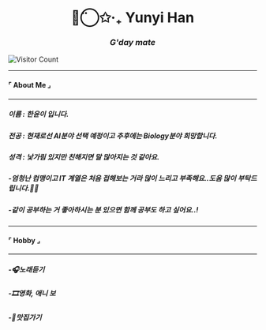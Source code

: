 


<h1 align="center">◡̈⃝✩‧₊ Yunyi Han </h1>
<h3 align="center"><i>G'day mate</i></h3>

![Visitor Count](https://visitor-badge.laobi.icu/badge?page_id=yunyiverse0.yunyiverse0)

---

#### ⌜ About Me ⌟

<hr style="border: 0; border-top: 1px solid #ccc;" />

##### 이름 : 한윤이 입니다.
##### 전공 : 현재로선 AI분야 선택 예정이고 추후에는 Biology분야 희망합니다.
##### 성격 : 낯가림 있지만 친해지면 말 많아지는 것 같아요.
#####              
##### -엄청난 컴맹이고 IT 계열은 처음 접해보는 거라 많이 느리고 부족해요..도움 많이 부탁드립니다.🙇‍♀
##### -같이 공부하는 거 좋아하시는 분 있으면 함께 공부도 하고 싶어요..!


---

#### ⌜ Hobby ⌟

<hr style="border: 0; border-top: 1px solid #ccc;" />

##### -🎧노래듣기
##### -🎞️영화, 애니 보
##### -🍚맛집가기








